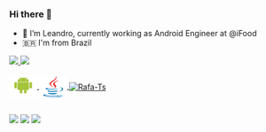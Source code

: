 ### Hi there 👋
- 🔭 I’m Leandro, currently working as Android Engineer at @iFood
- 🇧🇷 I'm from Brazil

<div>
  <a href="https://github.com/leandro94">
  <img height="180em" src="https://github-readme-stats.vercel.app/api?username=leandro94&show_icons=true&theme=dracula&include_all_commits=true&count_private=true"/>
  <img height="180em" src="https://github-readme-stats.vercel.app/api/top-langs/?username=leandro94&layout=compact&langs_count=7&theme=dracula"/>
</div>
<div style="display: inline_block"><br>
  <img align="center" alt="Rafa-Js" height="40" width="50" src="https://raw.githubusercontent.com/devicons/devicon/master/icons/android/android-original-wordmark.svg">
  <img align="center" alt="Rafa-Ts" height="40" width="50" src="https://raw.githubusercontent.com/devicons/devicon/master/icons/java/java-original.svg">
  <img align="center" alt="Rafa-Ts" height="40" width="50" src="https://www.vectorlogo.zone/logos/kotlinlang/kotlinlang-icon.svg">
</div>

 ##
 
<div> 
 <a href="https://discord.gg/leandro94" target="_blank"><img src="https://img.shields.io/badge/Discord-7289DA?style=for-the-badge&logo=discord&logoColor=white" target="_blank"></a> 
  <a href = "mailto:reisleandro868@gmail.com"><img src="https://img.shields.io/badge/-Gmail-%23333?style=for-the-badge&logo=gmail&logoColor=white" target="_blank"></a>
  <a href="https://www.linkedin.com/in/leandror94" target="_blank"><img src="https://img.shields.io/badge/-LinkedIn-%230077B5?style=for-the-badge&logo=linkedin&logoColor=white" target="_blank"></a> 
</div>
